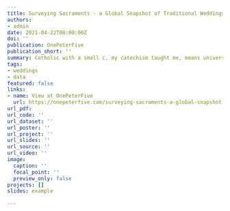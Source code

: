 ```yaml
---
title: Surveying Sacraments - a Global Snapshot of Traditional Weddings
authors:
- admin
date: 2021-04-22T00:00:00Z
doi: ''
publication: OnePeterFive
publication_short: ''
summary: Catholic with a small c, my catechism taught me, means universal. Our Faith’s long history, unique claim to the Truth, and geographic spread make it an ideal and never-ending source of visual projects...The increased availability of Latin Masses is undeniable; what is similarly consoling is the rise in other traditional sacraments, such as weddings. While it is impossible to do any comprehensive project on traditional weddings (for one thing, there is no central place where globally churches report sacramental data), social media makes it easier and easier to notice trends.
tags:
- weddings
- data
featured: false
links:
- name: View at OnePeterFive
  url: https://onepeterfive.com/surveying-sacraments-a-global-snapshot-of-traditional-weddings/
url_pdf: 
url_code: ''
url_dataset: ''
url_poster: ''
url_project: ''
url_slides: ''
url_source: ''
url_video: ''
image:
  caption: ''
  focal_point: ''
  preview_only: false
projects: []
slides: example

---
```

